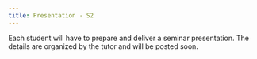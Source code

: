 ```yaml
---
title: Presentation - S2
---
```


Each student will have to prepare and deliver a seminar presentation. The
details are organized by the tutor and will be posted soon.


